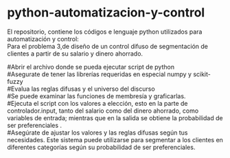 # python-automatizacion-y-control

El repositorio, contiene los códigos e lenguaje python utilizados para automatización y control:\
Para el problema 3,de diseño de un control difuso de segmentación de clientes a partir de su salario y dinero ahorrado.

#Abrir el archivo donde se pueda ejecutar script de python\
#Asegurate de tener las librerías requeridas en especial numpy y scikit-fuzzy\
#Evalua las reglas difusas y el universo del discurso\
#Se puede examinar las funciones de membresía y graficarlas.\
#Ejecuta el script con los valores a elección, esto en la parte de controlador.input, tanto del salario como del dinero ahorrado, como variables de entrada; mientras que en la salida se obtiene la probabilidad de ser preferenciales . \
#Asegúrate de ajustar los valores y las reglas difusas según tus necesidades. Este sistema puede utilizarse para segmentar a los clientes en diferentes categorías según su probabilidad de ser preferenciales.

